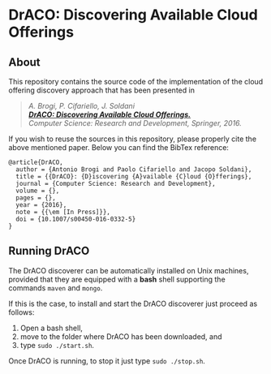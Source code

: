 # DrACO: Discovering Available Cloud Offerings
## About
This repository contains the source code of the implementation of the cloud offering discovery approach that has been presented in 
> _A. Brogi, P. Cifariello, J. Soldani <br>
> **[DrACO: Discovering Available Cloud Offerings.](http://dx.doi.org/10.1007/s00450-016-0332-5)** <br>
> Computer Science: Research and Development, Springer, 2016._ 

If you wish to reuse the sources in this repository, please properly cite the above mentioned paper. Below you can find the BibTex reference:
```
@article{DrACO,
  author = {Antonio Brogi and Paolo Cifariello and Jacopo Soldani},
  title = {{DrACO}: {D}iscovering {A}vailable {C}loud {O}fferings},
  journal = {Computer Science: Research and Development},
  volume = {},
  pages = {},
  year = {2016},
  note = {{\em [In Press]}},
  doi = {10.1007/s00450-016-0332-5}
}
```

## Running DrACO
The DrACO discoverer can be automatically installed on Unix machines, provided that they are equipped with a **bash** shell supporting the commands `maven` and `mongo`.

If this is the case, to install and start the DrACO discoverer just proceed as follows:
 1. Open a bash shell, 
 2. move to the folder where DrACO has been downloaded, and 
 3. type `sudo ./start.sh`.

Once DrACO is running, to stop it just type `sudo ./stop.sh`.
